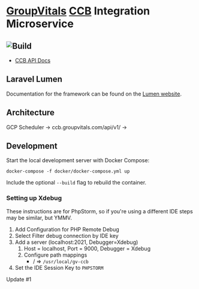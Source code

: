 # [GroupVitals](https://www.groupvitals.com) [CCB](https://www.churchcommunitybuilder.com/) Integration Microservice

![Build](https://github.com/doughertym/lumen-actions-sandbox/workflows/Build/badge.svg)
-----

* [CCB API Docs](http://designccb.s3.amazonaws.com/helpdesk/files/official_docs/api.html)

## Laravel Lumen

Documentation for the framework can be found on the [Lumen website](https://lumen.laravel.com/docs).

## Architecture

GCP Scheduler -> ccb.groupvitals.com/api/v1/ -> 

## Development

Start the local development server with Docker Compose:
 
```
docker-compose -f docker/docker-compose.yml up 
``` 

Include the optional `--build` flag to rebuild the container.  
 
### Setting up Xdebug

These instructions are for PhpStorm, so if you're using a different IDE steps may be similar, but YMMV.
1. Add Configuration for PHP Remote Debug
2. Select Filter debug connection by IDE key
3. Add a server (localhost:2021, Debugger=Xdebug)
    1. Host = localhost, Port = 9000, Debugger = Xdebug
    2. Configure path mappings
        * / => `/usr/local/gv-ccb`
3. Set the IDE Session Key to `PHPSTORM`


Update #1